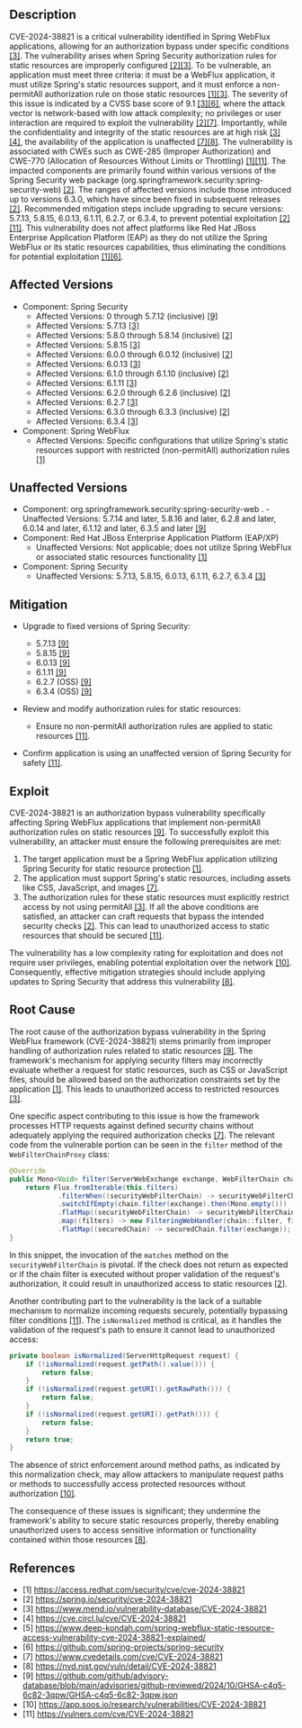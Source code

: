 ## Description

CVE-2024-38821 is a critical vulnerability identified in Spring WebFlux applications, allowing for an authorization bypass under specific conditions [[3]](#References). The vulnerability arises when Spring Security authorization rules for static resources are improperly configured [[2]](#References)[[3]](#References). To be vulnerable, an application must meet three criteria: it must be a WebFlux application, it must utilize Spring's static resources support, and it must enforce a non-permitAll authorization rule on those static resources [[1]](#References)[[3]](#References). The severity of this issue is indicated by a CVSS base score of 9.1 [[3]](#References)[[6]](#References), where the attack vector is network-based with low attack complexity; no privileges or user interaction are required to exploit the vulnerability [[2]](#References)[[7]](#References). Importantly, while the confidentiality and integrity of the static resources are at high risk [[3]](#References)[[4]](#References), the availability of the application is unaffected [[7]](#References)[[8]](#References). The vulnerability is associated with CWEs such as CWE-285 (Improper Authorization) and CWE-770 (Allocation of Resources Without Limits or Throttling) [[1]](#References)[[11]](#References). The impacted components are primarily found within various versions of the Spring Security web package (org.springframework.security:spring-security-web) [[2]](#References). The ranges of affected versions include those introduced up to versions 6.3.0, which have since been fixed in subsequent releases [[2]](#References). Recommended mitigation steps include upgrading to secure versions: 5.7.13, 5.8.15, 6.0.13, 6.1.11, 6.2.7, or 6.3.4, to prevent potential exploitation [[2]](#References)[[11]](#References). This vulnerability does not affect platforms like Red Hat JBoss Enterprise Application Platform (EAP) as they do not utilize the Spring WebFlux or its static resources capabilities, thus eliminating the conditions for potential exploitation [[1]](#References)[[6]](#References).

## Affected Versions

- Component: Spring Security
    - Affected Versions: 0 through 5.7.12 (inclusive) [[9]](#References)
    - Affected Versions: 5.7.13 [[3]](#References)
    - Affected Versions: 5.8.0 through 5.8.14 (inclusive) [[2]](#References)
    - Affected Versions: 5.8.15 [[3]](#References)
    - Affected Versions: 6.0.0 through 6.0.12 (inclusive) [[2]](#References)
    - Affected Versions: 6.0.13 [[3]](#References)
    - Affected Versions: 6.1.0 through 6.1.10 (inclusive) [[2]](#References)
    - Affected Versions: 6.1.11 [[3]](#References)
    - Affected Versions: 6.2.0 through 6.2.6 (inclusive) [[2]](#References)
    - Affected Versions: 6.2.7 [[3]](#References)
    - Affected Versions: 6.3.0 through 6.3.3 (inclusive) [[2]](#References)
    - Affected Versions: 6.3.4 [[3]](#References)
- Component: Spring WebFlux
    - Affected Versions: Specific configurations that utilize Spring's static resources support with restricted (non-permitAll) authorization rules [[1]](#References)

## Unaffected Versions

- Component: org.springframework.security:spring-security-web
 .   - Unaffected Versions: 5.7.14 and later, 5.8.16 and later, 6.2.8 and later, 6.0.14 and later, 6.1.12 and later, 6.3.5 and later [[9]](#References)
- Component: Red Hat JBoss Enterprise Application Platform (EAP/XP)
    - Unaffected Versions: Not applicable; does not utilize Spring WebFlux or associated static resources functionality [[1]](#References)
- Component: Spring Security
    - Unaffected Versions: 5.7.13, 5.8.15, 6.0.13, 6.1.11, 6.2.7, 6.3.4 [[3]](#References)

## Mitigation

- Upgrade to fixed versions of Spring Security:
    - 5.7.13 [[9]](#References)
    - 5.8.15 [[9]](#References)
    - 6.0.13 [[9]](#References)
    - 6.1.11 [[9]](#References)
    - 6.2.7 (OSS) [[9]](#References)
    - 6.3.4 (OSS) [[9]](#References)

- Review and modify authorization rules for static resources:
    - Ensure no non-permitAll authorization rules are applied to static resources [[11]](#References).

- Confirm application is using an unaffected version of Spring Security for safety [[11]](#References).

## Exploit

CVE-2024-38821 is an authorization bypass vulnerability specifically affecting Spring WebFlux applications that implement non-permitAll authorization rules on static resources [[9]](#References). To successfully exploit this vulnerability, an attacker must ensure the following prerequisites are met:

1. The target application must be a Spring WebFlux application utilizing Spring Security for static resource protection [[1]](#References).
2. The application must support Spring's static resources, including assets like CSS, JavaScript, and images [[7]](#References).
3. The authorization rules for these static resources must explicitly restrict access by not using permitAll [[3]](#References). If all the above conditions are satisfied, an attacker can craft requests that bypass the intended security checks [[2]](#References). This can lead to unauthorized access to static resources that should be secured [[11]](#References).

The vulnerability has a low complexity rating for exploitation and does not require user privileges, enabling potential exploitation over the network [[10]](#References). Consequently, effective mitigation strategies should include applying updates to Spring Security that address this vulnerability [[8]](#References).

## Root Cause

The root cause of the authorization bypass vulnerability in the Spring WebFlux framework (CVE-2024-38821) stems primarily from improper handling of authorization rules related to static resources [[9]](#References). The framework's mechanism for applying security filters may incorrectly evaluate whether a request for static resources, such as CSS or JavaScript files, should be allowed based on the authorization constraints set by the application [[1]](#References). This leads to unauthorized access to restricted resources [[3]](#References).

One specific aspect contributing to this issue is how the framework processes HTTP requests against defined security chains without adequately applying the required authorization checks [[7]](#References). The relevant code from the vulnerable portion can be seen in the `filter` method of the `WebFilterChainProxy` class:

```java
@Override
public Mono<Void> filter(ServerWebExchange exchange, WebFilterChain chain) {
    return Flux.fromIterable(this.filters)
            .filterWhen((securityWebFilterChain) -> securityWebFilterChain.matches(exchange)).next()
            .switchIfEmpty(chain.filter(exchange).then(Mono.empty()))
            .flatMap((securityWebFilterChain) -> securityWebFilterChain.getWebFilters().collectList())
            .map((filters) -> new FilteringWebHandler(chain::filter, filters)).map(DefaultWebFilterChain::new)
            .flatMap((securedChain) -> securedChain.filter(exchange));
}
```

In this snippet, the invocation of the `matches` method on the `securityWebFilterChain` is pivotal. If the check does not return as expected or if the chain filter is executed without proper validation of the request's authorization, it could result in unauthorized access to static resources [[2]](#References).

Another contributing part to the vulnerability is the lack of a suitable mechanism to normalize incoming requests securely, potentially bypassing filter conditions [[11]](#References). The `isNormalized` method is critical, as it handles the validation of the request's path to ensure it cannot lead to unauthorized access:

```java
private boolean isNormalized(ServerHttpRequest request) {
    if (!isNormalized(request.getPath().value())) {
        return false;
    }
    if (!isNormalized(request.getURI().getRawPath())) {
        return false;
    }
    if (!isNormalized(request.getURI().getPath())) {
        return false;
    }
    return true;
}
```

The absence of strict enforcement around method paths, as indicated by this normalization check, may allow attackers to manipulate request paths or methods to successfully access protected resources without authorization [[10]](#References).

The consequence of these issues is significant; they undermine the framework's ability to secure static resources properly, thereby enabling unauthorized users to access sensitive information or functionality contained within those resources [[8]](#References).

## References

- [1] https://access.redhat.com/security/cve/cve-2024-38821
- [2] https://spring.io/security/cve-2024-38821
- [3] https://www.mend.io/vulnerability-database/CVE-2024-38821
- [4] https://cve.circl.lu/cve/CVE-2024-38821
- [5] https://www.deep-kondah.com/spring-webflux-static-resource-access-vulnerability-cve-2024-38821-explained/
- [6] https://github.com/spring-projects/spring-security
- [7] https://www.cvedetails.com/cve/CVE-2024-38821
- [8] https://nvd.nist.gov/vuln/detail/CVE-2024-38821
- [9] https://github.com/github/advisory-database/blob/main/advisories/github-reviewed/2024/10/GHSA-c4q5-6c82-3qpw/GHSA-c4q5-6c82-3qpw.json
- [10] https://app.soos.io/research/vulnerabilities/CVE-2024-38821
- [11] https://vulners.com/cve/CVE-2024-38821

